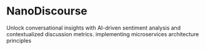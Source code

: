 # NanoDiscourse
Unlock conversational insights with AI-driven sentiment analysis and contextualized discussion metrics. implementing microservices architecture principles
